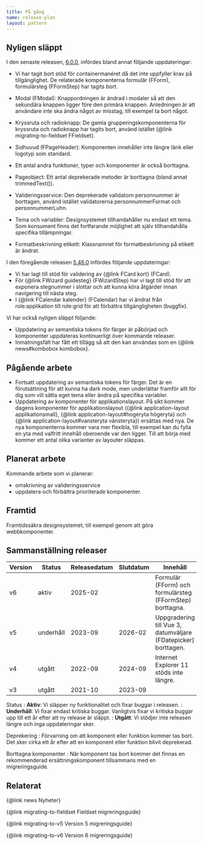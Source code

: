 ```yaml
---
title: På gång
name: release-plan
layout: pattern
---
```


## Nyligen släppt

I den senaste releasen, [6.0.0](https://github.com/Forsakringskassan/designsystem/releases/tag/v6.0.0), infördes bland annat följande uppdateringar:

- Vi har tagit bort stöd för containermanéret då det inte uppfyller krav på tillgänglighet.
  De relaterade komponenterna formulär (FForm), formulärsteg (FFormStep) har tagits bort.

- Modal (FModal): Knappordningen är ändrad i modaler så att den sekundära knappen ligger före den primära knappen.
  Anledningen är att användare inte ska ändra något av misstag, till exempel ta bort något.

- Kryssruta och radioknapp: De gamla grupperingskomponenterna för kryssruta och radioknapp har tagits bort, använd istället {@link migrating-to-fieldset FFieldset}.

- Sidhuvud (FPageHeader): Komponenten innehåller inte längre länk eller logotyp som standard.

- Ett antal andra funktioner, typer och komponenter är också borttagna.

- Pageobject: Ett antal deprekerade metoder är borttagna (bland annat trimmedText()).

- Valideringsservice: Den deprekerade validatorn personnummer är borttagen, använd istället validatorerna personnummerFormat och personnummerLuhn.

- Tema och variabler: Designsystemet tillhandahåller nu endast ett tema.
  Som konsument finns det fortfarande möjlighet att själv tillhandahålla specifika tillämpningar.

- Formatbeskrivning etikett: Klassnamnet för formatbeskrivning på etikett är ändrat.

I den föregående releasen [5.46.0](https://github.com/Forsakringskassan/designsystem/releases/tag/v5.46.0) infördes följande uppdateringar:

- Vi har lagt till stöd för validering av {@link FCard kort} (FCard).
- För {@link FWizard guidesteg} (FWizardStep) har vi lagt till stöd för att exponera stegnummer i slottar och att kunna köra åtgärder innan navigering till nästa steg.
- I {@link FCalendar kalender} (FCalendar) har vi ändrat från role:applikation till role:grid för att förbättra tillgängligheten (buggfix).

Vi har också nyligen släppt följande:

- Uppdatering av semantiska tokens för färger är påbörjad och komponenter uppdateras kontinuerligt över kommande releaser.
- Inmatningsfält har fått ett tillägg så att den kan användas som en {@link news#kombobox kombobox}.

## Pågående arbete

- Fortsatt uppdatering av semantiska tokens för färger.
  Det är en förutsättning för att kunna ha dark mode, men underlättar framför allt för dig som vill sätta eget tema eller ändra på specifika variabler.
- Uppdatering av komponenter för applikationslayout.
  På sikt kommer dagens komponenter för applikationslayout ({@link application-layout applikationsmall}, {@link application-layout#hogeryta högeryta} och {@link application-layout#vansteryta vänsteryta}) ersättas med nya.
  De nya komponenterna kommer vara mer flexibla, till exempel kan du fylla en yta med valfritt innehåll oberoende var den ligger.
  Till att börja med kommer ett antal olika varianter av layouter släppas.

## Planerat arbete

Kommande arbete som vi planerar:

- omskrivning av valideringsservice
- uppdatera och förbättra prioriterade komponenter.

## Framtid

Framtidssäkra designsystemet, till exempel genom att göra webbkomponenter.

## Sammanställning releaser

<div class="support-table">
    <table class="table" aria-labelledby="sammanstallning_releaser">
        <thead>
            <tr class="table__row">
                <th scope="col" class="table__column table__column--text ">
                    Version
                </th>
                <th scope="col" class="table__column table__column--text ">
                    Status
                </th>
                <th scope="col" class="table__column table__column--text ">
                    Releasedatum
                </th>
                <th scope="col" class="table__column table__column--text ">
                    Slutdatum
                </th>
                <th scope="col" class="table__column table__column--text ">
                    Innehåll
                </th>
            </tr>
        </thead>
        <tbody>
            <tr class="table__row active">
                <td class="table__column table__column--text">v6</td>
                <td class="table__column table__column--text">aktiv</td>
                <td class="table__column table__column--text">2025-02</td>
                <td class="table__column table__column--text"></td>
                <td class="table__column table__column--text">
                    Formulär (FForm) och formulärsteg (FFormStep) borttagna.
                </td>
            </tr>
            <tr class="table__row supported">
                <td class="table__column table__column--text ">v5</td>
                <td class="table__column table__column--text">underhåll</td>
                <td class="table__column table__column--text">2023-09</td>
                <td class="table__column table__column--text">2026-02</td>
                <td class="table__column table__column--text">
                    Uppgradering till Vue 3, datumväljare (FDatepicker)
                    borttagen.
                </td>
            </tr>
            <tr class="table__row obsolete">
                <td class="table__column table__column--text">v4</td>
                <td class="table__column table__column--text">utgått</td>
                <td class="table__column table__column--text">2022-09</td>
                <td class="table__column table__column--text">2024-09</td>
                <td class="table__column table__column--text">
                    Internet Explorer 11 stöds inte längre.
                </td>
            </tr>
            <tr class="table__row obsolete">
                <td class="table__column table__column--text">v3</td>
                <td class="table__column table__column--text">utgått</td>
                <td class="table__column table__column--text">2021-10</td>
                <td class="table__column table__column--text">2023-09</td>
                <td class="table__column table__column--text"></td>
            </tr>
        </tbody>
    </table>
</div>

Status
: **Aktiv**: Vi släpper ny funktionalitet och fixar buggar i releasen.
: **Underhåll**: Vi fixar endast kritiska buggar.
Vanligtvis fixar vi kritiska buggar upp till ett år efter att ny release är släppt.
: **Utgått**: Vi stödjer inte releasen längre och inga uppdateringar sker.

Deprekering
: Förvarning om att komponent eller funktion kommer tas bort. Det sker cirka ett år efter att en komponent eller funktion blivit deprekerad.

Borttagna komponenter
: När komponent tas bort kommer det finnas en rekommenderad ersättningskomponent tillsammans med en migreringsguide.

## Relaterat

{@link news Nyheter}

{@link migrating-to-fieldset Fieldset migreringsguide}

{@link migrating-to-v5 Version 5 migreringsguide}

{@link migrating-to-v6 Version 6 migreringsguide}
